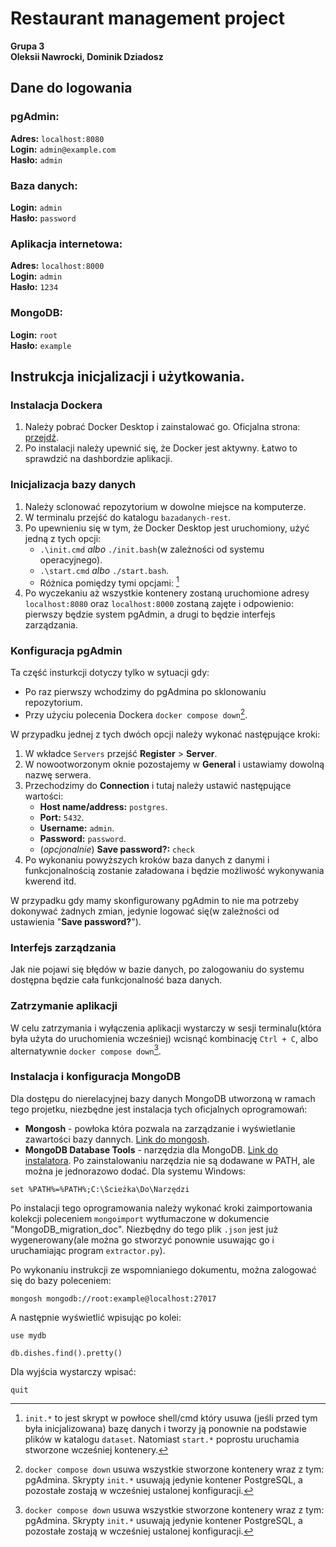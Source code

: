 ﻿# Restaurant management project
**Grupa 3**<br/>
**Oleksii Nawrocki, Dominik Dziadosz**
## Dane do logowania
### pgAdmin:
**Adres:** ``localhost:8080``<br/>
**Login:** ``admin@example.com``<br/>
**Hasło:** ``admin``
### Baza danych:
**Login:** ``admin``<br/>
**Hasło:** ``password``
### Aplikacja internetowa:
**Adres:** ```localhost:8000```<br/>
**Login:** ``admin``<br/>
**Hasło:** ``1234``
### MongoDB:
**Login:** ``root``<br/>
**Hasło:** ``example``

## Instrukcja inicjalizacji i użytkowania.
### Instalacja Dockera
1. Należy pobrać Docker Desktop i zainstalować go. Oficjalna strona: [przejdź](https://www.docker.com/products/docker-desktop/).
2. Po instalacji należy upewnić się, że Docker jest aktywny. Łatwo to sprawdzić na dashbordzie aplikacji.
### Inicjalizacja bazy danych
1. Należy sclonować repozytorium w dowolne miejsce na komputerze.
2. W terminalu przejść do katalogu ```bazadanych-rest```.
3. Po upewnieniu się w tym, że Docker Desktop jest uruchomiony, użyć jedną z tych opcji:
	+ ```.\init.cmd``` *albo* ```./init.bash```(w zależności od systemu operacyjnego).
	+ ```.\start.cmd``` *albo* ```./start.bash```.
	+ Różnica pomiędzy tymi opcjami: [^1] 
4. Po wyczekaniu aż wszystkie kontenery zostaną uruchomione adresy ``localhost:8080`` oraz ``localhost:8000`` zostaną zajęte i odpowienio: pierwszy będzie system pgAdmin, a drugi to będzie interfejs zarządzania.
### Konfiguracja pgAdmin
Ta część insturkcji dotyczy tylko w sytuacji gdy:
* Po raz pierwszy wchodzimy do pgAdmina po sklonowaniu repozytorium.
* Przy użyciu polecenia Dockera ``docker compose down``[^2].

W przypadku jednej z tych dwóch opcji należy wykonać następujące kroki:
1. W wkładce ``Servers`` przejść **Register** > **Server**.
2. W nowootworzonym oknie pozostajemy w **General** i ustawiamy dowolną nazwę serwera.
3. Przechodzimy do **Connection** i tutaj należy ustawić następujące wartości:
	* **Host name/address:** ``postgres``.
	* **Port:** ``5432``.
	* **Username:** ``admin``.
	* **Password:** ``password``.
	* (*opcjonalnie*) **Save password?:** ``check``
4. Po wykonaniu powyższych kroków baza danych z danymi i funkcjonalnością zostanie załadowana i będzie możliwość wykonywania kwerend itd.

W przypadku gdy mamy skonfigurowany pgAdmin to nie ma potrzeby dokonywać żadnych zmian, jedynie logować się(w zależności od ustawienia "**Save password?**").
### Interfejs zarządzania
Jak nie pojawi się błędów w bazie danych, po zalogowaniu do systemu dostępna będzie cała funkcjonalność baza danych.

### Zatrzymanie aplikacji
W celu zatrzymania i wyłączenia aplikacji wystarczy w sesji terminalu(która była użyta do uruchomienia wcześniej) wcisnąć kombinację ``Ctrl + C``, albo alternatywnie ``docker compose down``[^2].

### Instalacja i konfiguracja MongoDB
Dla dostępu do nierelacyjnej bazy danych MongoDB utworzoną w ramach tego projetku, niezbędne jest instalacja tych oficjalnych oprogramowań:
* **Mongosh** - powłoka która pozwala na zarządzanie i wyświetlanie zawartości bazy dannych. [Link do mongosh](https://www.mongodb.com/try/download/shell).
* **MongoDB Database Tools** - narzędzia dla MongoDB. [Link do instalatora](https://www.mongodb.com/try/download/database-tools). Po zainstalowaniu narzędzia nie są dodawane w PATH, ale można je jednorazowo dodać. Dla systemu Windows:
```
set %PATH%=%PATH%;C:\Ścieżka\Do\Narzędzi
```

Po instalacji tego oprogramowania należy wykonać kroki zaimportowania kolekcji poleceniem ``mongoimport`` wytłumaczone w dokumencie "MongoDB_migration_doc". Niezbędny do tego plik ``.json`` jest już wygenerowany(ale można go stworzyć ponownie usuwając go i uruchamiając program ``extractor.py``).

Po wykonaniu instrukcji ze wspomnianiego dokumentu, można zalogować się do bazy poleceniem:
```
mongosh mongodb://root:example@localhost:27017
```
A następnie wyświetlić wpisując po kolei:
```
use mydb
```
```
db.dishes.find().pretty()
```
Dla wyjścia wystarczy wpisać:
```
quit
```
[^1]: ```init.*``` to jest skrypt w powłoce shell/cmd który usuwa (jeśli przed tym była inicjalizowana) bazę danych i tworzy ją ponownie na podstawie plików w katalogu ```dataset```. Natomiast ```start.*``` poprostu uruchamia stworzone wcześniej kontenery.
[^2]: ``docker compose down`` usuwa wszystkie stworzone kontenery wraz z tym: pgAdmina. Skrypty ``init.*`` usuwają jedynie kontener PostgreSQL, a pozostałe zostają w wcześniej ustalonej konfiguracji.

